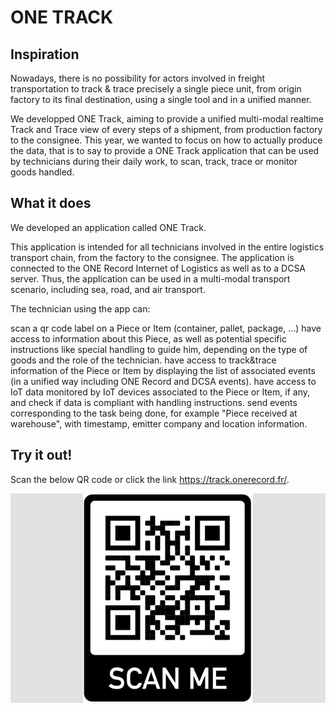 # ONE TRACK

## Inspiration
Nowadays, there is no possibility for actors involved in freight transportation to track & trace precisely a single piece unit, from origin factory to its final destination, using a single tool and in a unified manner.

We developped ONE Track, aiming to provide a unified multi-modal realtime Track and Trace view of every steps of a shipment, from production factory to the consignee. This year, we wanted to focus on how to actually produce the data, that is to say to provide a ONE Track application that can be used by technicians during their daily work, to scan, track, trace or monitor goods handled.

## What it does
We developed an application called ONE Track.

This application is intended for all technicians involved in the entire logistics transport chain, from the factory to the consignee. The application is connected to the ONE Record Internet of Logistics as well as to a DCSA server. Thus, the application can be used in a multi-modal transport scenario, including sea, road, and air transport.

The technician using the app can:

scan a qr code label on a Piece or Item (container, pallet, package, ...)
have access to information about this Piece, as well as potential specific instructions like special handling to guide him, depending on the type of goods and the role of the technician.
have access to track&trace information of the Piece or Item by displaying the list of associated events (in a unified way including ONE Record and DCSA events).
have access to IoT data monitored by IoT devices associated to the Piece or Item, if any, and check if data is compliant with handling instructions.
send events corresponding to the task being done, for example "Piece received at warehouse", with timestamp, emitter company and location information.

## Try it out!

Scan the below QR code or click the link https://track.onerecord.fr/.

![QR code](./assets/qr-code.jpg)